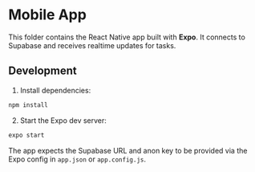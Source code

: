 # Mobile App

This folder contains the React Native app built with **Expo**. It connects to Supabase and receives realtime updates for tasks.

## Development

1. Install dependencies:

```bash
npm install
```

2. Start the Expo dev server:

```bash
expo start
```

The app expects the Supabase URL and anon key to be provided via the Expo config in `app.json` or `app.config.js`.
